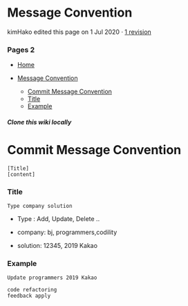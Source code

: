 ﻿
# Message Convention

kimHako edited this page  on 1 Jul 2020  ·  [1 revision](https://github.com/TheCopiens/algorithm-study/wiki/Message-Convention/_history)

### Pages  2

-   [Home](https://github.com/TheCopiens/algorithm-study/wiki)
    
-   [Message Convention](https://github.com/TheCopiens/algorithm-study/wiki/Message-Convention)
    
    -   [Commit Message Convention](https://github.com/TheCopiens/algorithm-study/wiki/Message-Convention#commit-message-convention)
    -   [Title](https://github.com/TheCopiens/algorithm-study/wiki/Message-Convention#title)
    -   [Example](https://github.com/TheCopiens/algorithm-study/wiki/Message-Convention#example)

##### Clone this wiki locally

# [](https://github.com/TheCopiens/algorithm-study/wiki/Message-Convention#commit-message-convention)Commit Message Convention

```
[Title] 
[content]

```

### [](https://github.com/TheCopiens/algorithm-study/wiki/Message-Convention#title)Title

```
Type company solution

```

-   Type : Add, Update, Delete ..
    
-   company: bj, programmers,codility
    
-   solution: 12345, 2019 Kakao
    

### [](https://github.com/TheCopiens/algorithm-study/wiki/Message-Convention#example)Example

```
Update programmers 2019 Kakao

code refactoring
feedback apply
```
